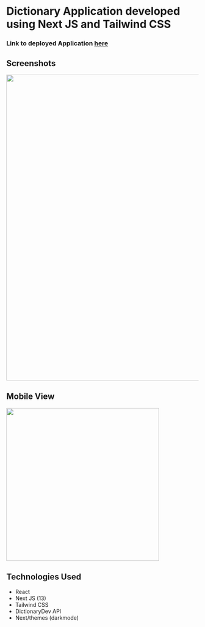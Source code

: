 # Dictionary Application developed using Next JS and Tailwind CSS

### Link to deployed Application [here](https://dictionary-nextjs.herokuapp.com/)


## Screenshots

<img src="https://media.giphy.com/media/yWb9B0eXcp7BT463Pi/giphy.gif" width="800" >

## Mobile View
<img src="https://media.giphy.com/media/yHxg5ushCBX0lgMzJ0/giphy.gif" width="400" >



## Technologies Used

- React
- Next JS (13)
- Tailwind CSS
- DictionaryDev API
- Next/themes (darkmode)